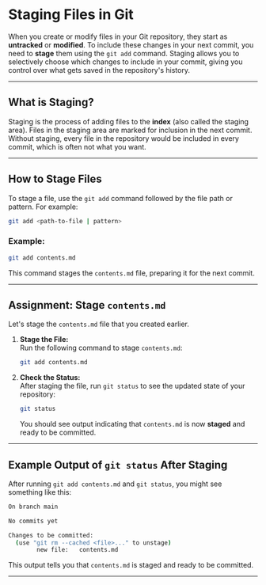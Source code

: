 # Staging Files in Git

When you create or modify files in your Git repository, they start as **untracked** or **modified**. To include these changes in your next commit, you need to **stage** them using the `git add` command. Staging allows you to selectively choose which changes to include in your commit, giving you control over what gets saved in the repository's history.

---

## What is Staging?

Staging is the process of adding files to the **index** (also called the staging area). Files in the staging area are marked for inclusion in the next commit. Without staging, every file in the repository would be included in every commit, which is often not what you want.

---

## How to Stage Files

To stage a file, use the `git add` command followed by the file path or pattern. For example:

```bash
git add <path-to-file | pattern>
```

### Example:

```bash
git add contents.md
```

This command stages the `contents.md` file, preparing it for the next commit.

---

## Assignment: Stage `contents.md`

Let's stage the `contents.md` file that you created earlier.

1. **Stage the File:**  
   Run the following command to stage `contents.md`:

   ```bash
   git add contents.md
   ```

2. **Check the Status:**  
   After staging the file, run `git status` to see the updated state of your repository:

   ```bash
   git status
   ```

   You should see output indicating that `contents.md` is now **staged** and ready to be committed.

---

## Example Output of `git status` After Staging

After running `git add contents.md` and `git status`, you might see something like this:

```bash
On branch main

No commits yet

Changes to be committed:
  (use "git rm --cached <file>..." to unstage)
        new file:   contents.md
```

This output tells you that `contents.md` is staged and ready to be committed.

---
